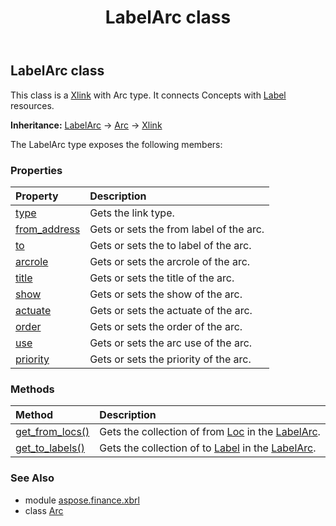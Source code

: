 ﻿---
title: LabelArc class
second_title: Aspose.Finance for Python via .NET API References
description: 
type: docs
weight: 230
url: /python-net/aspose.finance.xbrl/labelarc/
is_root: false
---

## LabelArc class

This class is a [Xlink](/finance/python-net/aspose.finance.xbrl/xlink) with Arc type.
It connects Concepts with [Label](/finance/python-net/aspose.finance.xbrl/label) resources.



**Inheritance:** [LabelArc](/finance/python-net/aspose.finance.xbrl/labelarc) → 
[Arc](/finance/python-net/aspose.finance.xbrl/arc) → 
[Xlink](/finance/python-net/aspose.finance.xbrl/xlink)



The LabelArc type exposes the following members:

### Properties
| Property | Description |
| :- | :- |
| [type](/finance/python-net/aspose.finance.xbrl/labelarc/type) | Gets the link type. |
| [from_address](/finance/python-net/aspose.finance.xbrl/labelarc/from_address) | Gets or sets the from label of the arc. |
| [to](/finance/python-net/aspose.finance.xbrl/labelarc/to) | Gets or sets the to label of the arc. |
| [arcrole](/finance/python-net/aspose.finance.xbrl/labelarc/arcrole) | Gets or sets the arcrole of the arc. |
| [title](/finance/python-net/aspose.finance.xbrl/labelarc/title) | Gets or sets the title of the arc. |
| [show](/finance/python-net/aspose.finance.xbrl/labelarc/show) | Gets or sets the show of the arc. |
| [actuate](/finance/python-net/aspose.finance.xbrl/labelarc/actuate) | Gets or sets the actuate of the arc. |
| [order](/finance/python-net/aspose.finance.xbrl/labelarc/order) | Gets or sets the order of the arc. |
| [use](/finance/python-net/aspose.finance.xbrl/labelarc/use) | Gets or sets the arc use of the arc. |
| [priority](/finance/python-net/aspose.finance.xbrl/labelarc/priority) | Gets or sets the priority of the arc. |


### Methods
| Method | Description |
| :- | :- |
| [get_from_locs()](/finance/python-net/aspose.finance.xbrl/labelarc/get_from_locs/#) | Gets the collection of from [Loc](/finance/python-net/aspose.finance.xbrl/loc) in the [LabelArc](/finance/python-net/aspose.finance.xbrl/labelarc). |
| [get_to_labels()](/finance/python-net/aspose.finance.xbrl/labelarc/get_to_labels/#) | Gets the collection of to [Label](/finance/python-net/aspose.finance.xbrl/label) in the [LabelArc](/finance/python-net/aspose.finance.xbrl/labelarc). |


### See Also

* module [aspose.finance.xbrl](../)
* class [Arc](/finance/python-net/aspose.finance.xbrl/arc)
